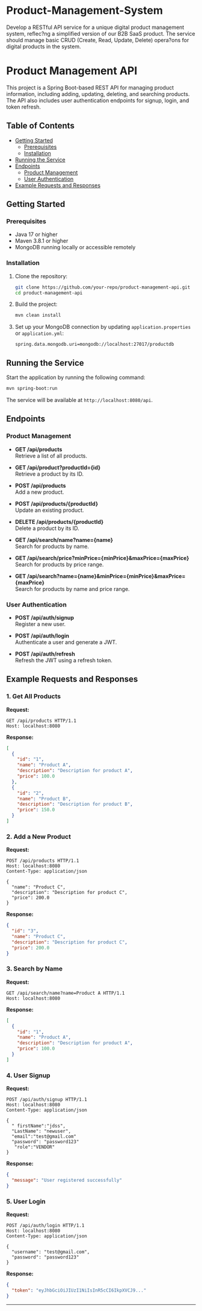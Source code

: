 # Product-Management-System
Develop a RESTful API service for a unique digital product management system, reflec?ng a simplified version of our B2B SaaS product. The service should manage basic CRUD (Create, Read, Update, Delete) opera?ons for digital products in the system. 

# Product Management API

This project is a Spring Boot-based REST API for managing product information, including adding, updating, deleting, and searching products. The API also includes user authentication endpoints for signup, login, and token refresh.

## Table of Contents

- [Getting Started](#getting-started)
  - [Prerequisites](#prerequisites)
  - [Installation](#installation)
- [Running the Service](#running-the-service)
- [Endpoints](#endpoints)
  - [Product Management](#product-management)
  - [User Authentication](#user-authentication)
- [Example Requests and Responses](#example-requests-and-responses)

## Getting Started

### Prerequisites

- Java 17 or higher
- Maven 3.8.1 or higher
- MongoDB running locally or accessible remotely

### Installation

1. Clone the repository:
    ```bash
    git clone https://github.com/your-repo/product-management-api.git
    cd product-management-api
    ```

2. Build the project:
    ```bash
    mvn clean install
    ```

3. Set up your MongoDB connection by updating `application.properties` or `application.yml`:
    ```properties
    spring.data.mongodb.uri=mongodb://localhost:27017/productdb
    ```

## Running the Service

Start the application by running the following command:

```bash
mvn spring-boot:run
```

The service will be available at `http://localhost:8080/api`.

## Endpoints

### Product Management

- **GET /api/products**  
  Retrieve a list of all products.

- **GET /api/product?productId={id}**  
  Retrieve a product by its ID.

- **POST /api/products**  
  Add a new product.

- **POST /api/products/{productId}**  
  Update an existing product.

- **DELETE /api/products/{productId}**  
  Delete a product by its ID.

- **GET /api/search/name?name={name}**  
  Search for products by name.

- **GET /api/search/price?minPrice={minPrice}&maxPrice={maxPrice}**  
  Search for products by price range.

- **GET /api/search?name={name}&minPrice={minPrice}&maxPrice={maxPrice}**  
  Search for products by name and price range.

### User Authentication

- **POST /api/auth/signup**  
  Register a new user.

- **POST /api/auth/login**  
  Authenticate a user and generate a JWT.

- **POST /api/auth/refresh**  
  Refresh the JWT using a refresh token.

## Example Requests and Responses

### 1. Get All Products

**Request:**
```http
GET /api/products HTTP/1.1
Host: localhost:8080
```

**Response:**
```json
[
  {
    "id": "1",
    "name": "Product A",
    "description": "Description for product A",
    "price": 100.0
  },
  {
    "id": "2",
    "name": "Product B",
    "description": "Description for product B",
    "price": 150.0
  }
]
```

### 2. Add a New Product

**Request:**
```http
POST /api/products HTTP/1.1
Host: localhost:8080
Content-Type: application/json

{
  "name": "Product C",
  "description": "Description for product C",
  "price": 200.0
}
```

**Response:**
```json
{
  "id": "3",
  "name": "Product C",
  "description": "Description for product C",
  "price": 200.0
}
```

### 3. Search by Name

**Request:**
```http
GET /api/search/name?name=Product A HTTP/1.1
Host: localhost:8080
```

**Response:**
```json
[
  {
    "id": "1",
    "name": "Product A",
    "description": "Description for product A",
    "price": 100.0
  }
]
```

### 4. User Signup

**Request:**
```http
POST /api/auth/signup HTTP/1.1
Host: localhost:8080
Content-Type: application/json

{
  " firstName":"jdss",
  "LastName": "newuser",
  "email":"test@gmail.com"
  "password": "password123"
   "role":"VENDOR"
}
```

**Response:**
```json
{
  "message": "User registered successfully"
}
```

### 5. User Login

**Request:**
```http
POST /api/auth/login HTTP/1.1
Host: localhost:8080
Content-Type: application/json

{
  "username": "test@gmail.com",
  "password": "password123"
}
```

**Response:**
```json
{
  "token": "eyJhbGciOiJIUzI1NiIsInR5cCI6IkpXVCJ9..."
}
```

---
